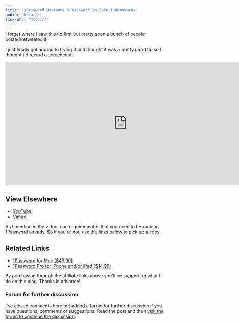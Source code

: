 ```yaml
---
title: "1Password Username & Password in Safari Bookmarks"
audio: 'http://'
link-url: 'http://'
---
```

<p>I forget where I saw this tip first but pretty soon a bunch of people posted/retweeted it.</p>
<p>I just finally got around to trying it and thought it was a pretty good tip so I thought I'd record a screencast.</p>
<p><iframe width="759" height="386" src="http://www.youtube.com/embed/S3SIL3vjxeU?rel=0" frameborder="0" allowfullscreen></iframe></p>
<h2>View Elsewhere</h2>
<ul>
<li><a href="http://www.youtube.com/watch?v=S3SIL3vjxeU">YouTube</a></li>
<li><a href="https://vimeo.com/39004313">Vimeo</a></li>
</ul>
<p>As I mention in the video, one requirement is that you need to be running 1Password already. So if you're not, use the links below to pick up a copy.</p>
<h2>Related Links</h2>
<ul>
<li><a href="http://click.linksynergy.com/fs-bin/stat?id=6PFrOqNV4B8&offerid=146261&type=3&subid=0&tmpid=1826&RD_PARM1=http%253A%252F%252Fitunes.apple.com%252Fca%252Fapp%252F1password%252Fid443987910%253Fmt%253D12%2526uo%253D4%2526partnerId%253D30" target="itunes_store">1Password for Mac ($49.99)</a></li>
<li><a href="http://click.linksynergy.com/fs-bin/stat?id=6PFrOqNV4B8&offerid=146261&type=3&subid=0&tmpid=1826&RD_PARM1=http%253A%252F%252Fitunes.apple.com%252Fca%252Fapp%252F1password-pro%252Fid319898689%253Fmt%253D8%2526uo%253D4%2526partnerId%253D30" target="itunes_store">1Password Pro for iPhone and/or iPad ($14.99)</a></li>
</ul>
<p>By purchasing through the affiliate links above you'll be supporting what I do on this blog. Thanks in advance!</p>
<h3>Forum for further discussion</h3>
<p>I've closed comments here but added a forum for further discussion if you have questions, comments or suggestions. Read the post and then <a href="https://chrisenns.com/forum/index.php?p=/discussion/2/1password-username-password-in-safari-bookmarks">visit the forum to continue the discussion</a>.</p>
